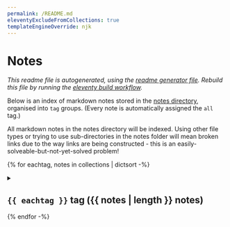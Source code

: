 ```yaml
---
permalink: /README.md
eleventyExcludeFromCollections: true
templateEngineOverride: njk
---
```

# Notes

_This readme file is autogenerated, using the [readme generator file](/base/create-readme.md). Rebuild this file by running the [eleventy build workflow](learn/actions/workflows/eleventy-build.yaml)._

Below is an index of markdown notes stored in the [notes directory](/base/notes/), organised into `tag` groups. (Every note is automatically assigned the `all` tag.)

All markdown notes in the notes directory will be indexed. Using other file types or trying to use sub-directories in the notes folder will mean broken links due to the way links are being constructed - this is an easily-solveable-but-not-yet-solved problem!

{% for eachtag, notes in collections | dictsort -%}
<details>
<summary>

## `{{ eachtag }}` tag ({{ notes | length }} notes)</summary>
{% for note in notes -%}
- [{{ note.data.title }}](/base/notes/{{ note.page.fileSlug }}.md)
  {%- for tag in note.data.tags %} `{{ tag }}`{% endfor %}
{% endfor -%}
</details>
{% endfor -%}
